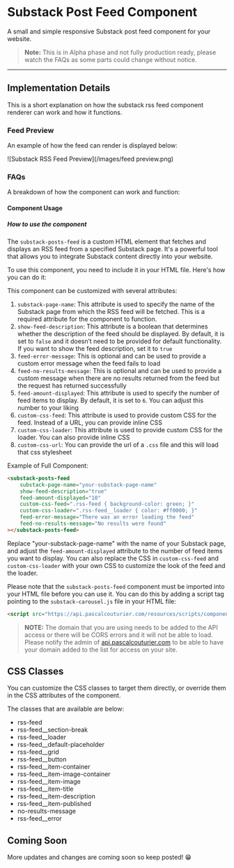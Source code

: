 # Substack Post Feed Component

A small and simple responsive Substack post feed component for your website.

> **Note:** This is in Alpha phase and not fully production ready, please watch the FAQs as some parts could change without notice.

---

## Implementation Details

This is a short explanation on how the substack rss feed component renderer can work and how it functions.

### Feed Preview

An example of how the feed can render is displayed below:

![Substack RSS Feed Preview](/images/feed preview.png)

### FAQs

A breakdown of how the component can work and function:

#### Component Usage

##### How to use the component

The `substack-posts-feed` is a custom HTML element that fetches and displays an RSS feed from a specified Substack page. It's a powerful tool that allows you to integrate Substack content directly into your website.

To use this component, you need to include it in your HTML file. Here's how you can do it:

This component can be customized with several attributes:

1. `substack-page-name`: This attribute is used to specify the name of the Substack page from which the RSS feed will be fetched. This is a required attribute for the component to function.
2. `show-feed-description`: This attribute is a boolean that determines whether the description of the feed should be displayed. By default, it is set to `false` and it doesn’t need to be provided for default functionality. If you want to show the feed description, set it to `true`
3. `feed-error-message`: This is optional and can be used to provide a custom error message when the feed fails to load
4. `feed-no-results-message`: This is optional and can be used to provide a custom message when there are no results returned from the feed but the request has returned successfully
5. `feed-amount-displayed`: This attribute is used to specify the number of feed items to display. By default, it is set to `6`. You can adjust this number to your liking
6. `custom-css-feed`: This attribute is used to provide custom CSS for the feed. Instead of a URL, you can provide inline CSS
7. `custom-css-loader`: This attribute is used to provide custom CSS for the loader. You can also provide inline CSS
8. `custom-css-url`: You can provide the url of a `.css` file and this will load that css stylesheet

Example of Full Component:

```html
<substack-posts-feed 
    substack-page-name="your-substack-page-name" 
    show-feed-description="true" 
    feed-amount-displayed="10" 
    custom-css-feed=".rss-feed { background-color: green; }"
    custom-css-loader=".rss-feed__loader { color: #ff0000; }"
    feed-error-message="There was an error loading the feed"
    feed-no-results-message="No results were found"
></substack-posts-feed>
```

Replace "your-substack-page-name" with the name of your Substack page, and adjust the `feed-amount-displayed` attribute to the number of feed items you want to display. You can also replace the CSS in `custom-css-feed` and `custom-css-loader` with your own CSS to customize the look of the feed and the loader.

Please note that the `substack-posts-feed` component must be imported into your HTML file before you can use it. You can do this by adding a script tag pointing to the `substack-carousel.js` file in your HTML file:

```html
<script src="https://api.pascalcouturier.com/resources/scripts/components/substack-post-feed.js"></script>
```

> **NOTE:** The domain that you are using needs to be added to the API access or there will be CORS errors and it will not be able to load. Please notify the admin of [api.pascalcouturier.com](http://api.pascalcouturier.com/) to be able to have your domain added to the list for access on your site.

## CSS Classes

You can customize the CSS classes to target them directly, or override them in the CSS attributes of the component.

The classes that are available are below:

- rss-feed
- rss-feed__section-break
- rss-feed__loader
- rss-feed__default-placeholder
- rss-feed__grid
- rss-feed__button
- rss-feed__item-container
- rss-feed__item-image-container
- rss-feed__item-image
- rss-feed__item-title
- rss-feed__item-description
- rss-feed__item-published
- no-results-message
- rss-feed__error

## Coming Soon

More updates and changes are coming soon so keep posted! 😁